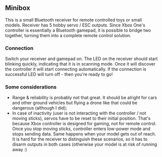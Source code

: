 ## Minibox

This is a small Bluetooth receiver for remote controlled toys or small models. Receiver has 5 hobby servo / ESC outputs.
Since Xbox One's controller is essentially a Bluetooth gamepad, it is possible to bridge two together, turning them into a complete remote control solution.

### Connection

Switch your receiver and gamepad on. The LED on the receiver should start blinking quickly, indicating that it is in scanning mode. Once it will discover the controller it will start connecting automatically. If the connection is successful LED will turn off - then you're ready to go!

### Some considerations

- Range & reliability is probably not that great. It should be alright for cars and other ground vehicles but flying a drone like that could be dangerous (although I did);
- In case of inactivity (user is not interacting with the controller / not moving sticks), servos have to be reset to their initial position. That's because Xbox controller is designed for gaming, not for remote control. Once you stop moving sticks, controller enters low-power mode and stops sending data. Same happens when your model gets out of reach. It is hard for the receiver to distinguish these scenarios, so it has to disarm outputs in both cases (otherwise your model is at risk of running away :)

